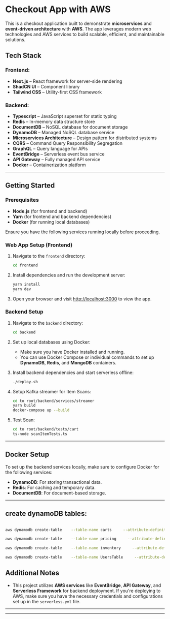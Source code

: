 # Checkout App with AWS

This is a checkout application built to demonstrate **microservices** and **event-driven architecture** with **AWS**. The app leverages modern web technologies and AWS services to build scalable, efficient, and maintainable solutions.

## Tech Stack

### Frontend:
- **Next.js** – React framework for server-side rendering
- **ShadCN UI** – Component library
- **Tailwind CSS** – Utility-first CSS framework

### Backend:
- **Typescript** – JavaScript superset for static typing
- **Redis** – In-memory data structure store
- **DocumentDB** – NoSQL database for document storage
- **DynamoDB** – Managed NoSQL database service
- **Microservices Architecture** – Design pattern for distributed systems
- **CQRS** – Command Query Responsibility Segregation
- **GraphQL** – Query language for APIs
- **EventBridge** – Serverless event bus service
- **API Gateway** – Fully managed API service
- **Docker** – Containerization platform

---

## Getting Started

### Prerequisites

- **Node.js** (for frontend and backend)
- **Yarn** (for frontend and backend dependencies)
- **Docker** (for running local databases)

Ensure you have the following services running locally before proceeding.

### Web App Setup (Frontend)

1. Navigate to the `frontend` directory:
    ```bash
    cd frontend
    ```

2. Install dependencies and run the development server:
    ```bash
    yarn install
    yarn dev
    ```

3. Open your browser and visit [http://localhost:3000](http://localhost:3000) to view the app.

### Backend Setup

1. Navigate to the `backend` directory:
    ```bash
    cd backend
    ```

2. Set up local databases using Docker:
    - Make sure you have Docker installed and running.
    - You can use Docker Compose or individual commands to set up **DynamoDB**, **Redis**, and **MongoDB** containers.

3. Install backend dependencies and start serverless offline:
    ```bash
    ./deploy.sh
    ```

4. Setup Kafka streamer for Item Scans:
    ```bash
    cd to root/backend/services/streamer
    yarn build
    docker-compose up --build
    ```

5. Test Scan:
    ```bash
    cd to root/backend/tests/cart
    ts-node scanItemTests.ts
    ```

---

## Docker Setup

To set up the backend services locally, make sure to configure Docker for the following services:
- **DynamoDB**: For storing transactional data.
- **Redis**: For caching and temporary data.
- **DocumentDB**: For document-based storage.

---

## create dynamoDB tables:
```bash

aws dynamodb create-table    --table-name carts     --attribute-definitions         AttributeName=cartId,AttributeType=S     --key-schema         AttributeName=cartId,KeyType=HASH     --provisioned-throughput ReadCapacityUnits=5,WriteCapacityUnits=5     --endpoint-url http://localhost:8000

aws dynamodb create-table    --table-name pricing     --attribute-definitions         AttributeName=sku,AttributeType=S     --key-schema         AttributeName=sku,KeyType=HASH   --provisioned-throughput ReadCapacityUnits=5,WriteCapacityUnits=5     --endpoint-url http://localhost:8000  

aws dynamodb create-table    --table-name inventory     --attribute-definitions         AttributeName=sku,AttributeType=S     --key-schema         AttributeName=sku,KeyType=HASH --provisioned-throughput ReadCapacityUnits=5,WriteCapacityUnits=5     --endpoint-url http://localhost:8000 

aws dynamodb create-table    --table-name UsersTable     --attribute-definitions         AttributeName=email,AttributeType=S     --key-schema         AttributeName=email,KeyType=HASH   --provisioned-throughput ReadCapacityUnits=5,WriteCapacityUnits=5     --endpoint-url http://localhost:8000  
```

## Additional Notes

- This project utilizes **AWS services** like **EventBridge**, **API Gateway**, and **Serverless Framework** for backend deployment. If you're deploying to AWS, make sure you have the necessary credentials and configurations set up in the `serverless.yml` file.
  
---


---


